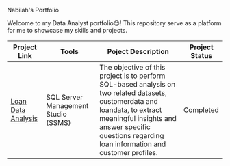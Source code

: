 Nabilah's Portfolio

Welcome to my Data Analyst portfolio😊! This repository serve as a platform for me to showcase my skills and projects.


|Project Link| Tools|Poject Description | Project Status |
|---|---|---|---|
|[Loan Data Analysis](https://github.com/nabilahrahman/portfolio/blob/main/loan_data_analysis.md)|SQL Server Management Studio (SSMS)|The objective of this project is to perform SQL-based analysis on two related datasets, customerdata and loandata, to extract meaningful insights and answer specific questions regarding loan information and customer profiles.|Completed


